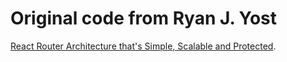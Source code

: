 # Original code from Ryan J. Yost

[React Router Architecture that's Simple, Scalable and Protected](https://www.ryanjyost.com/react-routing/).
